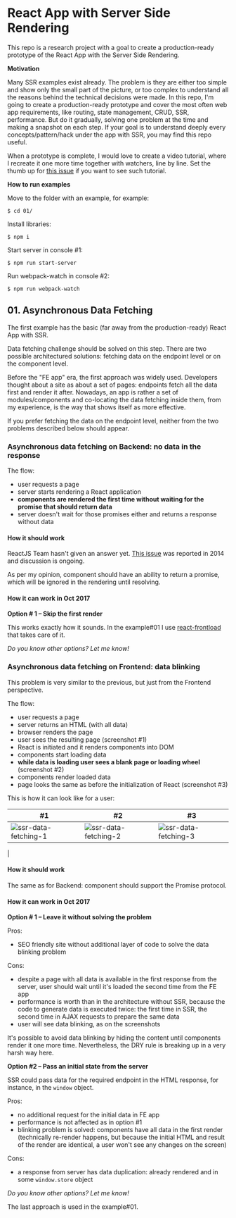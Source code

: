 # React App with Server Side Rendering

This repo is a research project with a goal to create a production-ready prototype of the
React App with the Server Side Rendering.

**Motivation**<br/>

Many SSR examples exist already. The problem is they are either too simple 
and show only the small part of the picture, or too complex to understand 
all the reasons behind the technical decisions were made. In this repo, 
I'm going to create a production-ready prototype and cover the most often 
web app requirements, like routing, state management, CRUD, SSR, performance. 
But do it gradually, solving one problem at the time and making a snapshot on each step.
If your goal is to understand deeply every concepts/pattern/hack under the app with SSR,
you may find this repo useful.

When a prototype is complete, I would love to create a video tutorial, where I recreate it one more time together with watchers, line by line.
Set the thumb up for [this issue](https://github.com/scabbiaza/ssr-react-examples/issues/2)
if you want to see such tutorial.

**How to run examples**

Move to the folder with an example, for example:
```
$ cd 01/
```

Install libraries:
```
$ npm i
```

Start server in console #1:
```
$ npm run start-server
```

Run webpack-watch in console #2:
```
$ npm run webpack-watch
```


## 01. Asynchronous Data Fetching

The first example has the basic (far away from the production-ready) React App with SSR.

Data fetching challenge should be solved on this step. There are two possible architectured 
solutions: fetching data on the endpoint level or on the component level.

Before the "FE app" era, the first approach was widely used. Developers thought
about a site as about a set of pages: endpoints fetch all the data first and
render it after. Nowadays, an app is rather a set of modules/components and 
co-locating the data fetching inside them, from my experience, is the way 
that shows itself as more effective.

If you prefer fetching the data on the endpoint level, neither from the two problems
described below should appear.

### Asynchronous data fetching on Backend: no data in the response

The flow:
* user requests a page
* server starts rendering a React application
* **components are rendered the first time without waiting for the promise that should return data**
* server doesn't wait for those promises either and returns a response without data

#### How it should work

ReactJS Team hasn't given an answer yet. [This issue](https://github.com/facebook/react/issues/1739)
was reported in 2014 and discussion is ongoing.

As per my opinion, component should have an ability to return a promise, 
which will be ignored in the rendering until resolving.

#### How it can work in Oct 2017

**Option # 1 – Skip the first render**

This works exactly how it sounds. In the example#01 I use 
[react-frontload](https://github.com/davnicwil/react-frontload)
that takes care of it.

*Do you know other options? Let me know!*


### Asynchronous data fetching on Frontend: data blinking

This problem is very similar to the previous, but just from the Frontend perspective.

The flow:
* user requests a page
* server returns an HTML (with all data)
* browser renders the page
* user sees the resulting page (screenshot #1)
* React is initiated and it renders components into DOM
* components start loading data
* **while data is loading user sees a blank page or loading wheel** (screenshot #2)
* components render loaded data
* page looks the same as before the initialization of React (screenshot #3)

This is how it can look like for a user:

| #1 | #2 | #3
|---|---|---|
| ![ssr-data-fetching-1](https://user-images.githubusercontent.com/2734464/32115513-c5b12d80-bb4f-11e7-8387-db381564586d.png) | ![ssr-data-fetching-2](https://user-images.githubusercontent.com/2734464/32115514-c5d4dbea-bb4f-11e7-9f29-cf319c191afb.png)  | ![ssr-data-fetching-3](https://user-images.githubusercontent.com/2734464/32115515-c5f8fdf4-bb4f-11e7-913b-6e18353ad0a2.png)
  |


#### How it should work

The same as for Backend: component should support the Promise protocol.

#### How it can work in Oct 2017

**Option # 1 – Leave it without solving the problem**

Pros:
* SEO friendly site without additional layer of code to solve the data blinking problem

Cons:
* despite a page with all data is available in the first response from the server, 
  user should wait until it's loaded the second time from the FE app
* performance is worth than in the architecture without SSR, because the code 
  to generate data is executed twice: the first time in SSR, 
  the second time in AJAX requests to prepare the same data
* user will see data blinking, as on the screenshots

It's possible to avoid data blinking by hiding the content until components render it one more time.
Nevertheless, the DRY rule is breaking up in a very harsh way here.

**Option #2 – Pass an initial state from the server**

SSR could pass data for the required endpoint in the HTML response,
for instance, in the `window` object.

Pros:
* no additional request for the initial data in FE app
* performance is not affected as in option #1
* blinking problem is solved: components have all data in the first render (technically re-render happens, 
  but because the initial HTML and result of the render are identical, a user won't see any changes on the screen)
  
Cons:
* a response from server has data duplication: already rendered and in some `window.store` object

*Do you know other options? Let me know!*

The last approach is used in the example#01.





